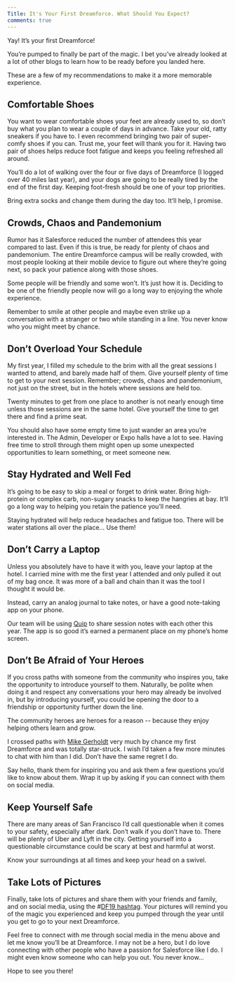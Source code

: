 ```yaml
---
Title: It's Your First Dreamforce. What Should You Expect?
comments: true
---
```


Yay! It’s your first Dreamforce!

You’re pumped to finally be part of the magic. I bet you’ve already looked at a lot of other blogs to learn how to be ready before you landed here.

These are a few of my recommendations to make it a more memorable experience.

## Comfortable Shoes

You want to wear comfortable shoes your feet are already used to, so don’t buy what you plan to wear a couple of days in advance. Take your old, ratty sneakers if you have to. I even recommend bringing two pair of super-comfy shoes if you can. Trust me, your feet will thank you for it. Having two pair of shoes helps reduce foot fatigue and keeps you feeling refreshed all around.

You’ll do a lot of walking over the four or five days of Dreamforce (I logged over 40 miles last year), and your dogs are going to be really tired by the end of the first day. Keeping foot-fresh should be one of your top priorities.

Bring extra socks and change them during the day too. It’ll help, I promise.

## Crowds, Chaos and Pandemonium

Rumor has it Salesforce reduced the number of attendees this year compared to last. Even if this is true, be ready for plenty of chaos and pandemonium. The entire Dreamforce campus will be really crowded, with most people looking at their mobile device to figure out where they’re going next, so pack your patience along with those shoes.

Some people will be friendly and some won’t. It’s just how it is. Deciding to be one of the friendly people now will go a long way to enjoying the whole experience.

Remember to smile at other people and maybe even strike up a conversation with a stranger or two while standing in a line. You never know who you might meet by chance.

## Don’t Overload Your Schedule

My first year, I filled my schedule to the brim with all the great sessions I wanted to attend, and barely made half of them. Give yourself plenty of time to get to your next session. Remember; crowds, chaos and pandemonium, not just on the street, but in the hotels where sessions are held too.

Twenty minutes to get from one place to another is not nearly enough time unless those sessions are in the same hotel. Give yourself the time to get there and find a prime seat.

You should also have some empty time to just wander an area you’re interested in. The Admin, Developer or Expo halls have a lot to see. Having free time to stroll through them might open up some unexpected opportunities to learn something, or meet someone new.

## Stay Hydrated and Well Fed

It’s going to be easy to skip a meal or forget to drink water. Bring high-protein or complex carb, non-sugary snacks to keep the hangries at bay. It’ll go a long way to helping you retain the patience you’ll need.

Staying hydrated will help reduce headaches and fatigue too. There will be water stations all over the place… Use them!

## Don’t Carry a Laptop

Unless you absolutely have to have it with you, leave your laptop at the hotel. I carried mine with me the first year I attended and only pulled it out of my bag once. It was more of a ball and chain than it was the tool I thought it would be.

Instead, carry an analog journal to take notes, or have a good note-taking app on your phone.

Our team will be using <a href="https://quip.com">Quip</a> to share session notes with each other this year. The app is so good it’s earned a permanent place on my phone’s home screen.

## Don’t Be Afraid of Your Heroes

If you cross paths with someone from the community who inspires you, take the opportunity to introduce yourself to them. Naturally, be polite when doing it and respect any conversations your hero may already be involved in, but by introducing yourself, you could be opening the door to a friendship or opportunity further down the line.

The community heroes are heroes for a reason -- because they enjoy helping others learn and grow.

I crossed paths with <a href="https://twitter.com/MikeGerholdt">Mike Gerholdt</a> very much by chance my first Dreamforce and was totally star-struck. I wish I’d taken a few more minutes to chat with him than I did. Don’t have the same regret I do.

Say hello, thank them for inspiring you and ask them a few questions you’d like to know about them. Wrap it up by asking if you can connect with them on social media.

## Keep Yourself Safe

There are many areas of San Francisco I’d call questionable when it comes to your safety, especially after dark. Don’t walk if you don’t have to. There will be plenty of Uber and Lyft in the city. Getting yourself into a questionable circumstance could be scary at best and harmful at worst.

Know your surroundings at all times and keep your head on a swivel.

## Take Lots of Pictures

Finally, take lots of pictures and share them with your friends and family, and on social media, using the #<a href="https://twitter.com/hashtag/DF19">DF19 hashtag</a>. Your pictures will remind you of the magic you experienced and keep you pumped through the year until you get to go to your next Dreamforce.

Feel free to connect with me through social media in the menu above and let me know you’ll be at Dreamforce. I may not be a hero, but I do love connecting with other people who have a passion for Salesforce like I do. I might even know someone who can help you out. You never know…

Hope to see you there!